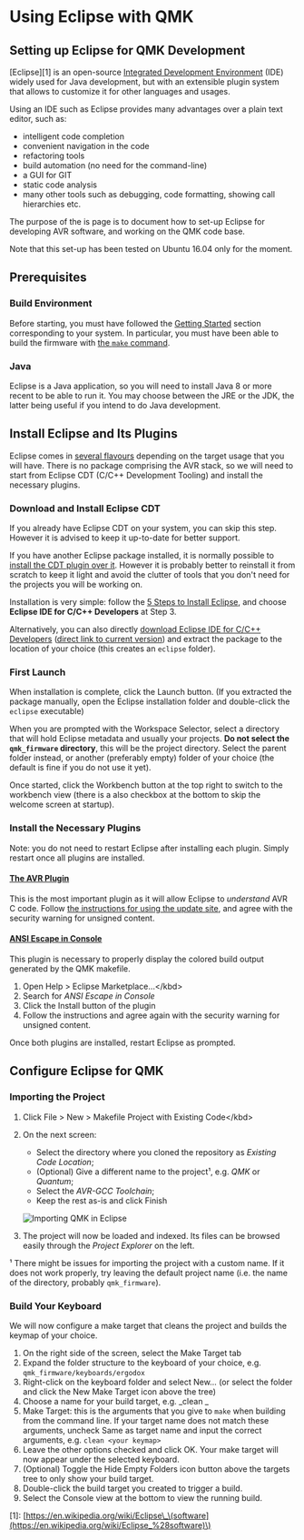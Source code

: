 # Using Eclipse with QMK

## Setting up Eclipse for QMK Development

\[Eclipse\]\[1\] is an open-source [Integrated Development Environment](https://en.wikipedia.org/wiki/Integrated_development_environment) \(IDE\) widely used for Java development, but with an extensible plugin system that allows to customize it for other languages and usages.

Using an IDE such as Eclipse provides many advantages over a plain text editor, such as:

* intelligent code completion
* convenient navigation in the code
* refactoring tools
* build automation \(no need for the command-line\)
* a GUI for GIT
* static code analysis
* many other tools such as debugging, code formatting, showing call hierarchies etc.

The purpose of the is page is to document how to set-up Eclipse for developing AVR software, and working on the QMK code base.

Note that this set-up has been tested on Ubuntu 16.04 only for the moment.

## Prerequisites

### Build Environment

Before starting, you must have followed the [Getting Started](../readme/#getting-started) section corresponding to your system. In particular, you must have been able to build the firmware with [the `make` command](https://github.com/SamyPesse/qmk_firmware/tree/91c8a9314aed50d4220ce18e7f3f1e0476e44286/README.md#the-make-command).

### Java

Eclipse is a Java application, so you will need to install Java 8 or more recent to be able to run it. You may choose between the JRE or the JDK, the latter being useful if you intend to do Java development.

## Install Eclipse and Its Plugins

Eclipse comes in [several flavours](http://www.eclipse.org/downloads/eclipse-packages/) depending on the target usage that you will have. There is no package comprising the AVR stack, so we will need to start from Eclipse CDT \(C/C++ Development Tooling\) and install the necessary plugins.

### Download and Install Eclipse CDT

If you already have Eclipse CDT on your system, you can skip this step. However it is advised to keep it up-to-date for better support.

If you have another Eclipse package installed, it is normally possible to [install the CDT plugin over it](https://eclipse.org/cdt/downloads.php). However it is probably better to reinstall it from scratch to keep it light and avoid the clutter of tools that you don't need for the projects you will be working on.

Installation is very simple: follow the [5 Steps to Install Eclipse](https://eclipse.org/downloads/eclipse-packages/?show_instructions=TRUE), and choose **Eclipse IDE for C/C++ Developers** at Step 3.

Alternatively, you can also directly [download Eclipse IDE for C/C++ Developers](http://www.eclipse.org/downloads/eclipse-packages/) \([direct link to current version](http://www.eclipse.org/downloads/packages/eclipse-ide-cc-developers/neonr)\) and extract the package to the location of your choice \(this creates an `eclipse` folder\).

### First Launch

When installation is complete, click the Launch button. \(If you extracted the package manually, open the Eclipse installation folder and double-click the `eclipse` executable\)

When you are prompted with the Workspace Selector, select a directory that will hold Eclipse metadata and usually your projects. **Do not select the `qmk_firmware` directory**, this will be the project directory. Select the parent folder instead, or another \(preferably empty\) folder of your choice \(the default is fine if you do not use it yet\).

Once started, click the Workbench button at the top right to switch to the workbench view \(there is a also checkbox at the bottom to skip the welcome screen at startup\).

### Install the Necessary Plugins

Note: you do not need to restart Eclipse after installing each plugin. Simply restart once all plugins are installed.

#### [The AVR Plugin](http://avr-eclipse.sourceforge.net/)

This is the most important plugin as it will allow Eclipse to _understand_ AVR C code. Follow [the instructions for using the update site](http://avr-eclipse.sourceforge.net/wiki/index.php/Plugin_Download#Update_Site), and agree with the security warning for unsigned content.

#### [ANSI Escape in Console](https://marketplace.eclipse.org/content/ansi-escape-console)

This plugin is necessary to properly display the colored build output generated by the QMK makefile.

1. Open Help &gt; Eclipse Marketplace…&lt;/kbd&gt;
2. Search for _ANSI Escape in Console_
3. Click the Install button of the plugin
4. Follow the instructions and agree again with the security warning for unsigned content.

Once both plugins are installed, restart Eclipse as prompted.

## Configure Eclipse for QMK

### Importing the Project

1. Click File &gt; New &gt; Makefile Project with Existing Code&lt;/kbd&gt;
2. On the next screen:

   * Select the directory where you cloned the repository as _Existing Code Location_;
   * \(Optional\) Give a different name to the project¹, e.g. _QMK_ or _Quantum_;
   * Select the _AVR-GCC Toolchain_;
   * Keep the rest as-is and click Finish

   ![Importing QMK in Eclipse](http://i.imgur.com/oHYR1yW.png)

3. The project will now be loaded and indexed. Its files can be browsed easily through the _Project Explorer_ on the left.

¹ There might be issues for importing the project with a custom name. If it does not work properly, try leaving the default project name \(i.e. the name of the directory, probably `qmk_firmware`\).

### Build Your Keyboard

We will now configure a make target that cleans the project and builds the keymap of your choice.

1. On the right side of the screen, select the Make Target tab
2. Expand the folder structure to the keyboard of your choice, e.g. `qmk_firmware/keyboards/ergodox`
3. Right-click on the keyboard folder and select New… \(or select the folder and click the New Make Target icon above the tree\)
4. Choose a name for your build target, e.g. _clean \_
5. Make Target: this is the arguments that you give to `make` when building from the command line. If your target name does not match these arguments, uncheck Same as target name and input the correct arguments, e.g. `clean <your keymap>`
6. Leave the other options checked and click OK. Your make target will now appear under the selected keyboard.
7. \(Optional\) Toggle the Hide Empty Folders icon button above the targets tree to only show your build target.
8. Double-click the build target you created to trigger a build.
9. Select the Console view at the bottom to view the running build.

\[1\]: [https://en.wikipedia.org/wiki/Eclipse\_\(software](https://en.wikipedia.org/wiki/Eclipse_%28software)\)

